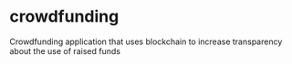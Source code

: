 # crowdfunding
Crowdfunding application that uses blockchain to increase transparency about the use of raised funds
